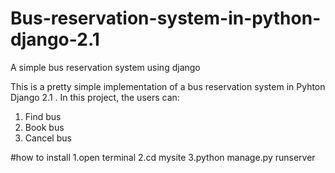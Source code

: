 # Bus-reservation-system-in-python-django-2.1
A simple bus reservation system using django

This is a pretty simple implementation of a bus reservation system in Pyhton Django 2.1 .
In this project, the users can:
1. Find bus
2. Book bus
3. Cancel bus


#how to install
1.open terminal
2.cd mysite
3.python manage.py runserver

